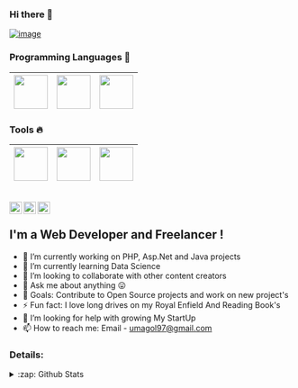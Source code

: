 ### Hi there 👋

<!--
**umagol/umagol** is a ✨ _special_ ✨ repository because its `README.md` (this file) appears on your GitHub profile.

Here are some ideas to get you started:

- 🔭 I’m currently working on ...
- 🌱 I’m currently learning ...
- 👯 I’m looking to collaborate on ...
- 🤔 I’m looking for help with ...
- 💬 Ask me about ...
- 📫 How to reach me: ...
- 😄 Pronouns: ...
- ⚡ Fun fact: ...
-->

[![image](https://github.com/umagol/umagol/blob/master/githubImg.png)](https://github.com/PrashantGaikwad-iOS?tab=repositories)

### Programming Languages  :rocket:
|<img src="https://raw.githubusercontent.com/coderjojo/coderjojo/master/img/cpp.png" width=60> | <img src="https://raw.githubusercontent.com/coderjojo/coderjojo/master/img/js.png" width=60> | <img src="https://raw.githubusercontent.com/coderjojo/coderjojo/master/img/python.svg" width=60> |
|:---:|:---:|:---:|


### Tools :fire:
|<img src="https://raw.githubusercontent.com/coderjojo/coderjojo/master/img/vim.png" width=60> | <img src="https://raw.githubusercontent.com/coderjojo/coderjojo/master/img/github.svg" width=60> | <img src="https://raw.githubusercontent.com/coderjojo/coderjojo/master/img/intellig.png" width=60> |
|:---:|:---:|:---:|


<br/>
<a href="https://twitter.com/umagolsatish">
  <img align="left" alt="Satish Umagol | Twitter" width="22px" src="https://cdn.jsdelivr.net/npm/simple-icons@v3/icons/twitter.svg" />
</a>
<a href="https://www.linkedin.com/in/satish-umagol-73b623172">
  <img align="left" alt="SatishUmagol LinkdeIN" width="22px" src="https://cdn.jsdelivr.net/npm/simple-icons@v3/icons/linkedin.svg" />
</a>
<a href="https://satish-umagol.blogspot.com/">
  <img align="left" alt="Satish Umagol Blog " width="22px" src="https://cdn.jsdelivr.net/npm/simple-icons@3.5.0/icons/blogger.svg" />
</a>
<br />

## I'm a Web Developer and Freelancer !

- 🔭 I’m currently working on PHP, Asp.Net and Java projects
- 🌱 I’m currently learning Data Science
- 👯 I’m looking to collaborate with other content creators
- 💬 Ask me about anything 😛
- 🥅 Goals: Contribute to Open Source projects and work on new project's
- ⚡ Fun fact: I love long drives on my Royal Enfield And Reading Book's 
- 🤔 I’m looking for help with growing My StartUp
- 📫 How to reach me: Email - umagol97@gmail.com

### Details:
<details>
  <summary>:zap: Github Stats</summary>
  <img align="left" alt="Satish's Github Stats" src="https://github-readme-stats.codestackr.vercel.app/api?username=umagol&show_icons=true&hide_border=true" />
</details>

